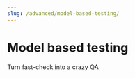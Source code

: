 ```yaml
---
slug: /advanced/model-based-testing/
---
```


# Model based testing

Turn fast-check into a crazy QA
